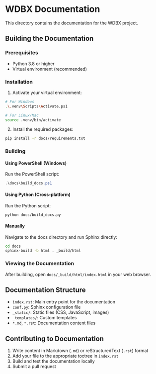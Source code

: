 # WDBX Documentation

This directory contains the documentation for the WDBX project.

## Building the Documentation

### Prerequisites

- Python 3.8 or higher
- Virtual environment (recommended)

### Installation

1. Activate your virtual environment:

```bash
# For Windows
.\.venv\Scripts\Activate.ps1

# For Linux/Mac
source .venv/bin/activate
```

2. Install the required packages:

```bash
pip install -r docs/requirements.txt
```

### Building

#### Using PowerShell (Windows)

Run the PowerShell script:

```powershell
.\docs\build_docs.ps1
```

#### Using Python (Cross-platform)

Run the Python script:

```bash
python docs/build_docs.py
```

#### Manually

Navigate to the docs directory and run Sphinx directly:

```bash
cd docs
sphinx-build -b html . _build/html
```

### Viewing the Documentation

After building, open `docs/_build/html/index.html` in your web browser.

## Documentation Structure

- `index.rst`: Main entry point for the documentation
- `conf.py`: Sphinx configuration file
- `_static/`: Static files (CSS, JavaScript, images)
- `_templates/`: Custom templates
- `*.md`, `*.rst`: Documentation content files

## Contributing to Documentation

1. Write content in Markdown (`.md`) or reStructuredText (`.rst`) format
2. Add your file to the appropriate toctree in `index.rst`
3. Build and test the documentation locally
4. Submit a pull request 